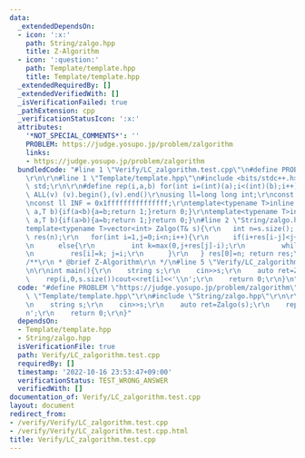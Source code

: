 ```yaml
---
data:
  _extendedDependsOn:
  - icon: ':x:'
    path: String/zalgo.hpp
    title: Z-Algorithm
  - icon: ':question:'
    path: Template/template.hpp
    title: Template/template.hpp
  _extendedRequiredBy: []
  _extendedVerifiedWith: []
  _isVerificationFailed: true
  _pathExtension: cpp
  _verificationStatusIcon: ':x:'
  attributes:
    '*NOT_SPECIAL_COMMENTS*': ''
    PROBLEM: https://judge.yosupo.jp/problem/zalgorithm
    links:
    - https://judge.yosupo.jp/problem/zalgorithm
  bundledCode: "#line 1 \"Verify/LC_zalgorithm.test.cpp\"\n#define PROBLEM \"https://judge.yosupo.jp/problem/zalgorithm\"\
    \r\n\r\n#line 1 \"Template/template.hpp\"\n#include <bits/stdc++.h>\r\nusing namespace\
    \ std;\r\n\r\n#define rep(i,a,b) for(int i=(int)(a);i<(int)(b);i++)\r\n#define\
    \ ALL(v) (v).begin(),(v).end()\r\nusing ll=long long int;\r\nconst int inf = 0x3fffffff;\r\
    \nconst ll INF = 0x1fffffffffffffff;\r\ntemplate<typename T>inline bool chmax(T&\
    \ a,T b){if(a<b){a=b;return 1;}return 0;}\r\ntemplate<typename T>inline bool chmin(T&\
    \ a,T b){if(a>b){a=b;return 1;}return 0;}\n#line 2 \"String/zalgo.hpp\"\n\r\n\
    template<typename T>vector<int> Zalgo(T& s){\r\n   int n=s.size(); vector<int>\
    \ res(n);\r\n   for(int i=1,j=0;i<n;i++){\r\n      if(i+res[i-j]<j+res[j])res[i]=res[i-j];\r\
    \n      else{\r\n         int k=max(0,j+res[j]-i);\r\n         while(i+k<n&&s[k]==s[i+k])k++;\r\
    \n         res[i]=k; j=i;\r\n      }\r\n   } res[0]=n; return res;\r\n}\r\n\r\n\
    /**\r\n * @brief Z-Algorithm\r\n */\n#line 5 \"Verify/LC_zalgorithm.test.cpp\"\
    \n\r\nint main(){\r\n    string s;\r\n    cin>>s;\r\n    auto ret=Zalgo(s);\r\n\
    \    rep(i,0,s.size())cout<<ret[i]<<'\\n';\r\n    return 0;\r\n}\n"
  code: "#define PROBLEM \"https://judge.yosupo.jp/problem/zalgorithm\"\r\n\r\n#include\
    \ \"Template/template.hpp\"\r\n#include \"String/zalgo.hpp\"\r\n\r\nint main(){\r\
    \n    string s;\r\n    cin>>s;\r\n    auto ret=Zalgo(s);\r\n    rep(i,0,s.size())cout<<ret[i]<<'\\\
    n';\r\n    return 0;\r\n}"
  dependsOn:
  - Template/template.hpp
  - String/zalgo.hpp
  isVerificationFile: true
  path: Verify/LC_zalgorithm.test.cpp
  requiredBy: []
  timestamp: '2022-10-16 23:53:47+09:00'
  verificationStatus: TEST_WRONG_ANSWER
  verifiedWith: []
documentation_of: Verify/LC_zalgorithm.test.cpp
layout: document
redirect_from:
- /verify/Verify/LC_zalgorithm.test.cpp
- /verify/Verify/LC_zalgorithm.test.cpp.html
title: Verify/LC_zalgorithm.test.cpp
---
```

